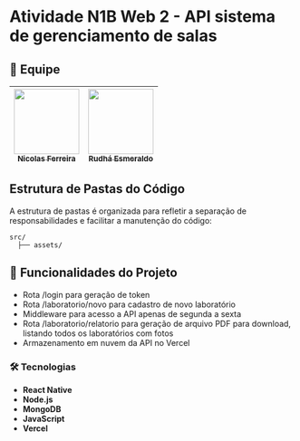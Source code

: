 # Atividade N1B Web 2 - API sistema de gerenciamento de salas

## 👥 Equipe
| [<img loading="lazy" src="https://avatars.githubusercontent.com/u/106767229?s=400&u=d91f527c50979c457174cc70127a0411747c70e5&v=4" width=115><br><sub>Nicolas Ferreira</sub>](https://github.com/Niccofs) | [<img loading="lazy" src="https://avatars.githubusercontent.com/u/100231973?v=4" width=115><br><sub>Rudhá Esmeraldo</sub>](https://github.com/rudhaesmeraldo) |
| :---: | :---: |

## Estrutura de Pastas do Código

A estrutura de pastas é organizada para refletir a separação de responsabilidades e facilitar a manutenção do código:

```
src/
  ├── assets/
```

## 🔨 Funcionalidades do Projeto

- Rota /login para geração de token
- Rota /laboratorio/novo para cadastro de novo laboratório
- Middleware para acesso a API apenas de segunda a sexta
- Rota /laboratorio/relatorio para geração de arquivo PDF para download, listando todos os laboratórios com fotos
- Armazenamento em nuvem da API no Vercel

### 🛠 Tecnologias

- **React Native**
- **Node.js**
- **MongoDB**
- **JavaScript**
- **Vercel**